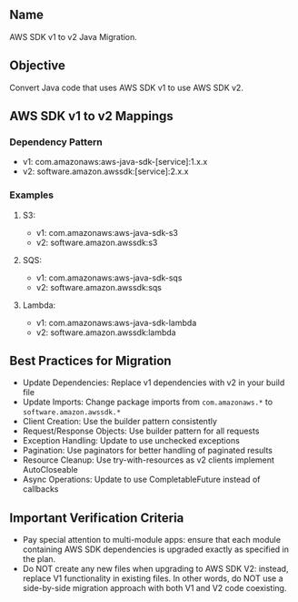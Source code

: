 ## Name
AWS SDK v1 to v2 Java Migration.

## Objective
Convert Java code that uses AWS SDK v1 to use AWS SDK v2.

## AWS SDK v1 to v2 Mappings

### Dependency Pattern
- v1: com.amazonaws:aws-java-sdk-[service]:1.x.x
- v2: software.amazon.awssdk:[service]:2.x.x

### Examples
1. S3:
   - v1: com.amazonaws:aws-java-sdk-s3
   - v2: software.amazon.awssdk:s3

2. SQS:
   - v1: com.amazonaws:aws-java-sdk-sqs
   - v2: software.amazon.awssdk:sqs

3. Lambda:
   - v1: com.amazonaws:aws-java-sdk-lambda
   - v2: software.amazon.awssdk:lambda

## Best Practices for Migration
- Update Dependencies: Replace v1 dependencies with v2 in your build file
- Update Imports: Change package imports from `com.amazonaws.*` to `software.amazon.awssdk.*`
- Client Creation: Use the builder pattern consistently
- Request/Response Objects: Use builder pattern for all requests
- Exception Handling: Update to use unchecked exceptions
- Pagination: Use paginators for better handling of paginated results
- Resource Cleanup: Use try-with-resources as v2 clients implement AutoCloseable
- Async Operations: Update to use CompletableFuture instead of callbacks

## Important Verification Criteria
- Pay special attention to multi-module apps: ensure that each module containing AWS SDK dependencies is upgraded exactly as specified in the plan.
- Do NOT create any new files when upgrading to AWS SDK V2: instead, replace V1 functionality in existing files. In other words, do NOT use a side-by-side migration approach with both V1 and V2 code coexisting.
